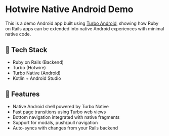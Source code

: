 # Hotwire Native Android Demo

This is a demo Android app built using [Turbo Android](https://github.com/hotwired/turbo-android), showing how Ruby on Rails apps can be extended into native Android experiences with minimal native code.

## 🧱 Tech Stack

- Ruby on Rails (Backend)
- Turbo (Hotwire)
- Turbo Native (Android)
- Kotlin + Android Studio

## 📱 Features

- Native Android shell powered by Turbo Native
- Fast page transitions using Turbo web views
- Bottom navigation integrated with native fragments
- Support for modals, push/pull navigation
- Auto-syncs with changes from your Rails backend

